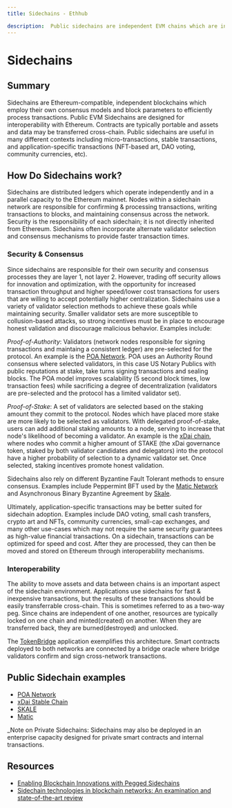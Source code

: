 ```yaml
---
title: Sidechains - Ethhub

description:  Public sidechains are independent EVM chains which are interoperable with Ethereum.
---
```


# Sidechains

## Summary

Sidechains are Ethereum-compatible, independent blockchains which employ their own consensus models and block parameters to efficiently process transactions. Public EVM Sidechains are designed for interoperability with Ethereum. Contracts are typically portable and assets and data may be transferred cross-chain. Public sidechains are useful in many different contexts including micro-transactions, stable transactions, and application-specific transactions (NFT-based art, DAO voting, community currencies, etc). 


## How Do Sidechains work?

Sidechains are distributed ledgers which operate independently and in a parallel capacity to the Ethereum mainnet. Nodes within a sidechain network are responsible for confirming & processing transactions, writing transactions to blocks, and maintaining consensus across the network. Security is the responsibility of each sidechain; it is not directly inherited from Ethereum. Sidechains often incorporate alternate validator selection and consensus mechanisms to provide faster transaction times.

### Security & Consensus

Since sidechains are responsible for their own security and consensus processes they are layer 1, not layer 2. However, trading off security allows for innovation and optimization, with the opportunity for increased transaction throughput and higher speed/lower cost transactions for users that are willing to accept potentially higher centralization. Sidechains use a variety of validator selection methods to achieve these goals while maintaining security. Smaller validator sets are more susceptible to collusion-based attacks, so strong incentives must be in place to encourage honest validation and discourage malicious behavior. Examples include:

*Proof-of-Authority*: Validators (network nodes responsible for signing transactions and maintaing a consistent ledger) are pre-selected for the protocol. An example is the [POA Network](https://poa.network). POA uses an Authority Round consensus where selected validators, in this case US Notary Publics with public reputations at stake, take turns signing transactions and sealing blocks. The POA model improves scalability (5 second block times, low transaction fees) while sacrificing a degree of decentralization (validators are pre-selected and the protocol has a limited validator set).

*Proof-of-Stake*: A set of validators are selected based on the staking amount they commit to the protocol. Nodes which have placed more stake are more likely to be selected as validators. With delegated proof-of-stake, users can add additional staking amounts to a node, serving to increase that node's likelihood of becoming a validator. An example is the [xDai chain](https://xdaichain.com), where nodes who commit a higher amount of STAKE (the xDai governance token, staked by both validator candidates and delegators) into the protocol have a higher probability of selection to a dynamic validator set. Once selected, staking incentives promote honest validation. 

Sidechains also rely on different Byzantine Fault Tolerant methods to ensure consensus. Examples include Peppermint BFT used by the [Matic Network](https://matic.network/) and Asynchronous Binary Byzantine Agreement by [Skale](https://skale.network/).

Ultimately, application-specific transactions may be better suited for sidechain adoption. Examples include DAO voting, small cash transfers, crypto art and NFTs, community currencies, small-cap exchanges, and many other use-cases which may not require the same security guarantees as high-value financial transactions. On a sidechain, transactions can be optimized for speed and cost. After they are processed, they can then be moved and stored on Ethereum through interoperability mechanisms.


### Interoperability

The ability to move assets and data between chains is an important aspect of the sidechain environment. Applications use sidechains for fast & inexpensive transactions, but the results of these transactions should be easily transferrable cross-chain. This is sometimes referred to as a two-way peg. Since chains are independent of one another, resources are typically locked on one chain and minted(created) on another. When they are transferred back, they are burned(destroyed) and unlocked. 

The [TokenBridge](https://docs.tokenbridge.net/) application exemplifies this architecture. Smart contracts deployed to both networks are connected by a bridge oracle where bridge validators confirm and sign cross-network transactions.


## Public Sidechain examples


* [POA Network](https://poa.network)
* [xDai Stable Chain](https://xdaichain.com)
* [SKALE](https://skale.network/)
* [Matic](https://matic.network/) 


_Note on Private Sidechains:  Sidechains may also be deployed in an enterprise capacity designed for private smart contracts and internal transactions.


## Resources

- [Enabling Blockchain Innovations with Pegged Sidechains](https://blockstream.com/sidechains.pdf)
- [Sidechain technologies in blockchain networks: An examination and state-of-the-art review](https://www.sciencedirect.com/science/article/pii/S1084804519303315)
